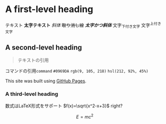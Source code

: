 # A first-level heading
テキスト
**太字テキスト**
*斜体*
~~取り消し線~~
***太字かつ斜体***
文字<sub>下付き文字</sub>
文字<sup>上付き文字</sup>
## A second-level heading
>テキストの引用

コマンドの引用`command`
`#0969DA`
`rgb(9, 105, 218)`
`hsl(212, 92%, 45%)`

This site was built using [GitHub Pages](https://pages.github.com/).
### A third-level heading
数式はLaTeX形式をサポート
$f(x)=\sqrt{x^2-x+3}$
right?

$$E=mc^2$$

